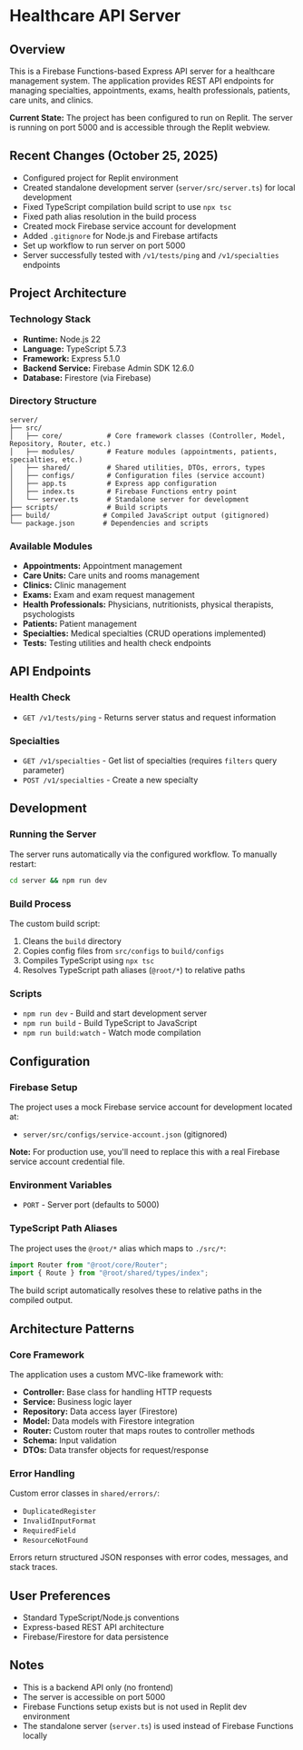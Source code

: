 # Healthcare API Server

## Overview
This is a Firebase Functions-based Express API server for a healthcare management system. The application provides REST API endpoints for managing specialties, appointments, exams, health professionals, patients, care units, and clinics.

**Current State:** The project has been configured to run on Replit. The server is running on port 5000 and is accessible through the Replit webview.

## Recent Changes (October 25, 2025)
- Configured project for Replit environment
- Created standalone development server (`server/src/server.ts`) for local development
- Fixed TypeScript compilation build script to use `npx tsc`
- Fixed path alias resolution in the build process
- Created mock Firebase service account for development
- Added `.gitignore` for Node.js and Firebase artifacts
- Set up workflow to run server on port 5000
- Server successfully tested with `/v1/tests/ping` and `/v1/specialties` endpoints

## Project Architecture

### Technology Stack
- **Runtime:** Node.js 22
- **Language:** TypeScript 5.7.3
- **Framework:** Express 5.1.0
- **Backend Service:** Firebase Admin SDK 12.6.0
- **Database:** Firestore (via Firebase)

### Directory Structure
```
server/
├── src/
│   ├── core/           # Core framework classes (Controller, Model, Repository, Router, etc.)
│   ├── modules/        # Feature modules (appointments, patients, specialties, etc.)
│   ├── shared/         # Shared utilities, DTOs, errors, types
│   ├── configs/        # Configuration files (service account)
│   ├── app.ts          # Express app configuration
│   ├── index.ts        # Firebase Functions entry point
│   └── server.ts       # Standalone server for development
├── scripts/            # Build scripts
├── build/             # Compiled JavaScript output (gitignored)
└── package.json       # Dependencies and scripts
```

### Available Modules
- **Appointments:** Appointment management
- **Care Units:** Care units and rooms management
- **Clinics:** Clinic management
- **Exams:** Exam and exam request management
- **Health Professionals:** Physicians, nutritionists, physical therapists, psychologists
- **Patients:** Patient management
- **Specialties:** Medical specialties (CRUD operations implemented)
- **Tests:** Testing utilities and health check endpoints

## API Endpoints

### Health Check
- `GET /v1/tests/ping` - Returns server status and request information

### Specialties
- `GET /v1/specialties` - Get list of specialties (requires `filters` query parameter)
- `POST /v1/specialties` - Create a new specialty

## Development

### Running the Server
The server runs automatically via the configured workflow. To manually restart:
```bash
cd server && npm run dev
```

### Build Process
The custom build script:
1. Cleans the `build` directory
2. Copies config files from `src/configs` to `build/configs`
3. Compiles TypeScript using `npx tsc`
4. Resolves TypeScript path aliases (`@root/*`) to relative paths

### Scripts
- `npm run dev` - Build and start development server
- `npm run build` - Build TypeScript to JavaScript
- `npm run build:watch` - Watch mode compilation

## Configuration

### Firebase Setup
The project uses a mock Firebase service account for development located at:
- `server/src/configs/service-account.json` (gitignored)

**Note:** For production use, you'll need to replace this with a real Firebase service account credential file.

### Environment Variables
- `PORT` - Server port (defaults to 5000)

### TypeScript Path Aliases
The project uses the `@root/*` alias which maps to `./src/*`:
```typescript
import Router from "@root/core/Router";
import { Route } from "@root/shared/types/index";
```

The build script automatically resolves these to relative paths in the compiled output.

## Architecture Patterns

### Core Framework
The application uses a custom MVC-like framework with:
- **Controller:** Base class for handling HTTP requests
- **Service:** Business logic layer
- **Repository:** Data access layer (Firestore)
- **Model:** Data models with Firestore integration
- **Router:** Custom router that maps routes to controller methods
- **Schema:** Input validation
- **DTOs:** Data transfer objects for request/response

### Error Handling
Custom error classes in `shared/errors/`:
- `DuplicatedRegister`
- `InvalidInputFormat`
- `RequiredField`
- `ResourceNotFound`

Errors return structured JSON responses with error codes, messages, and stack traces.

## User Preferences
- Standard TypeScript/Node.js conventions
- Express-based REST API architecture
- Firebase/Firestore for data persistence

## Notes
- This is a backend API only (no frontend)
- The server is accessible on port 5000
- Firebase Functions setup exists but is not used in Replit dev environment
- The standalone server (`server.ts`) is used instead of Firebase Functions locally
